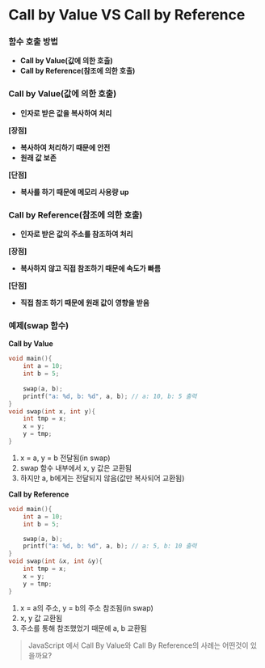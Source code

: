# Call by Value VS Call by Reference

### 함수 호출 방법

- **Call by Value(값에 의한 호출)**
- **Call by Reference(참조에 의한 호출)**

### Call by Value(값에 의한 호출)

- **인자로 받은 값을 복사하여 처리**

**[장점]**

- **복사하여 처리하기 때문에 안전**
- **원래 값 보존**

**[단점]**

- **복사를 하기 때문에 메모리 사용량 up**

### Call by Reference(참조에 의한 호출)

- **인자로 받은 값의 주소를 참조하여 처리**

**[장점]**

- **복사하지 않고 직접 참조하기 때문에 속도가 빠름**

**[단점]**

- **직접 참조 하기 때문에 원래 값이 영향을 받음**

### 예제(swap 함수)

**Call by Value**

```c
void main(){
	int a = 10;
	int b = 5;
	
	swap(a, b);
	printf("a: %d, b: %d", a, b); // a: 10, b: 5 출력
}
void swap(int x, int y){
	int tmp = x;
	x = y;
	y = tmp;
}
```

1. x = a, y = b 전달됨(in swap)
2. swap 함수 내부에서 x, y 값은 교환됨
3. 하지만 a, b에게는 전달되지 않음(값만 복사되어 교환됨)

**Call by Reference**

```c
void main(){
	int a = 10;
	int b = 5;

	swap(a, b);
	printf("a: %d, b: %d", a, b); // a: 5, b: 10 출력
}
void swap(int &x, int &y){
	int tmp = x;
	x = y;
	y = tmp;
}
```

1. x = a의 주소, y = b의 주소 참조됨(in swap)
2. x, y 값 교환됨
3. 주소를 통해 참조했었기 때문에 a, b 교환됨

> JavaScript 에서 Call By Value와 Call By Reference의 사례는 어떤것이 있을까요?
